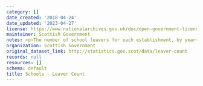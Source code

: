 ```yaml
---
category: []
date_created: '2018-04-24'
date_updated: '2023-04-27'
license: https://www.nationalarchives.gov.uk/doc/open-government-licence/version/3/
maintainer: Scottish Government
notes: <p>The number of school leavers for each establishment, by year</p>
organization: Scottish Government
original_dataset_link: http://statistics.gov.scot/data/leaver-count
records: null
resources: []
schema: default
title: Schools - Leaver Count
---
```

